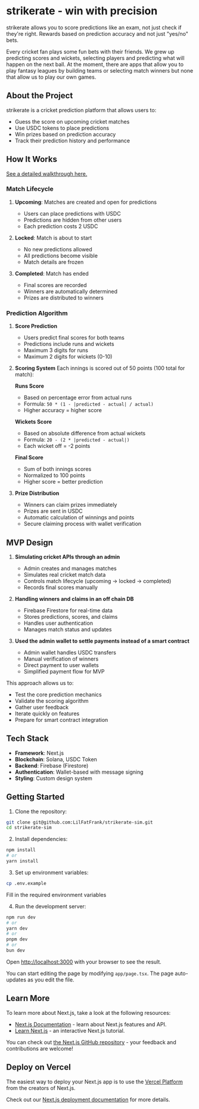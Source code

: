 # strikerate - win with precision

strikerate allows you to score predictions like an exam, not just check if they're right. Rewards based on prediction accuracy and not just "yes/no" bets.

Every cricket fan plays some fun bets with their friends. We grew up predicting scores and wickets, selecting players and predicting what will happen on the next ball. At the moment, there are apps that allow you to play fantasy leagues by building teams or selecting match winners but none that allow us to play our own games.

## About the Project

strikerate is a cricket prediction platform that allows users to:
- Guess the score on upcoming cricket matches
- Use USDC tokens to place predictions
- Win prizes based on prediction accuracy
- Track their prediction history and performance

## How It Works

[See a detailed walkthrough here.](https://strikerate-sim.vercel.app/)

### Match Lifecycle
1. **Upcoming**: Matches are created and open for predictions
   - Users can place predictions with USDC
   - Predictions are hidden from other users
   - Each prediction costs 2 USDC

2. **Locked**: Match is about to start
   - No new predictions allowed
   - All predictions become visible
   - Match details are frozen

3. **Completed**: Match has ended
   - Final scores are recorded
   - Winners are automatically determined
   - Prizes are distributed to winners

### Prediction Algorithm
1. **Score Prediction**
   - Users predict final scores for both teams
   - Predictions include runs and wickets
   - Maximum 3 digits for runs
   - Maximum 2 digits for wickets (0-10)

2. **Scoring System**
   Each innings is scored out of 50 points (100 total for match):

   **Runs Score**
   - Based on percentage error from actual runs
   - Formula: `50 * (1 - |predicted - actual| / actual)`
   - Higher accuracy = higher score

   **Wickets Score**
   - Based on absolute difference from actual wickets
   - Formula: `20 - (2 * |predicted - actual|)`
   - Each wicket off = -2 points

   **Final Score**
   - Sum of both innings scores
   - Normalized to 100 points
   - Higher score = better prediction

3. **Prize Distribution**
   - Winners can claim prizes immediately
   - Prizes are sent in USDC
   - Automatic calculation of winnings and points
   - Secure claiming process with wallet verification

## MVP Design

1. **Simulating cricket APIs through an admin**
   - Admin creates and manages matches
   - Simulates real cricket match data
   - Controls match lifecycle (upcoming → locked → completed)
   - Records final scores manually

2. **Handling winners and claims in an off chain DB**
   - Firebase Firestore for real-time data
   - Stores predictions, scores, and claims
   - Handles user authentication
   - Manages match status and updates

3. **Used the admin wallet to settle payments instead of a smart contract**
   - Admin wallet handles USDC transfers
   - Manual verification of winners
   - Direct payment to user wallets
   - Simplified payment flow for MVP

This approach allows us to:
- Test the core prediction mechanics
- Validate the scoring algorithm
- Gather user feedback
- Iterate quickly on features
- Prepare for smart contract integration

## Tech Stack

- **Framework**: Next.js
- **Blockchain**: Solana, USDC Token
- **Backend**: Firebase (Firestore)
- **Authentication**: Wallet-based with message signing
- **Styling**: Custom design system

## Getting Started

1. Clone the repository:
```bash
git clone git@github.com:LilFatFrank/strikerate-sim.git
cd strikerate-sim
```

2. Install dependencies:
```bash
npm install
# or
yarn install
```

3. Set up environment variables:
```bash
cp .env.example
```
Fill in the required environment variables

4. Run the development server:
```bash
npm run dev
# or
yarn dev
# or
pnpm dev
# or
bun dev
```

Open [http://localhost:3000](http://localhost:3000) with your browser to see the result.

You can start editing the page by modifying `app/page.tsx`. The page auto-updates as you edit the file.

## Learn More

To learn more about Next.js, take a look at the following resources:

- [Next.js Documentation](https://nextjs.org/docs) - learn about Next.js features and API.
- [Learn Next.js](https://nextjs.org/learn) - an interactive Next.js tutorial.

You can check out [the Next.js GitHub repository](https://github.com/vercel/next.js) - your feedback and contributions are welcome!

## Deploy on Vercel

The easiest way to deploy your Next.js app is to use the [Vercel Platform](https://vercel.com/new?utm_medium=default-template&filter=next.js&utm_source=create-next-app&utm_campaign=create-next-app-readme) from the creators of Next.js.

Check out our [Next.js deployment documentation](https://nextjs.org/docs/app/building-your-application/deploying) for more details.
